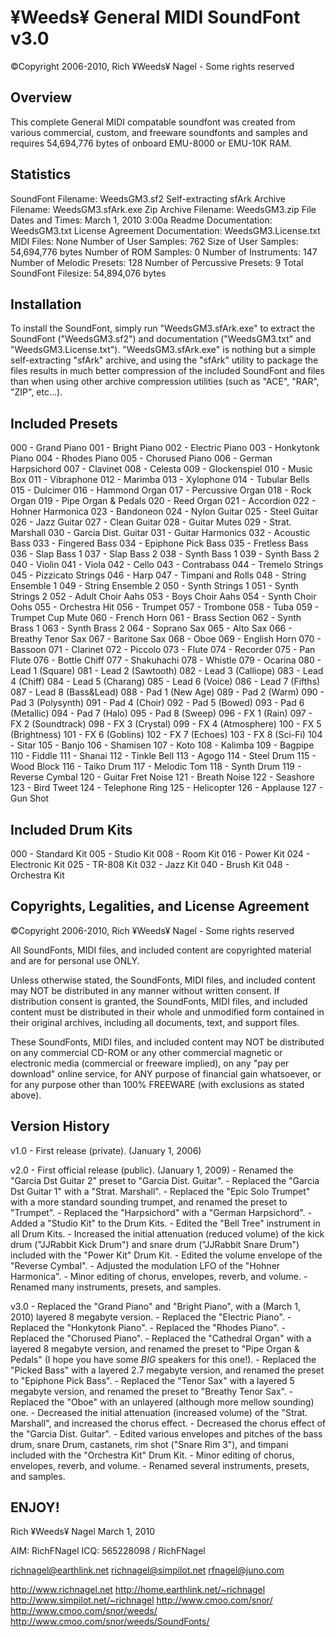 ¥Weeds¥ General MIDI SoundFont v3.0
===================================
©Copyright 2006-2010, Rich ¥Weeds¥ Nagel - Some rights reserved

Overview
--------
This complete General MIDI compatable soundfont was created from various
commercial, custom, and freeware soundfonts and samples and requires 54,694,776
bytes of onboard EMU-8000 or EMU-10K RAM.

Statistics
----------
SoundFont Filename: WeedsGM3.sf2
Self-extracting sfArk Archive Filename: WeedsGM3.sfArk.exe
Zip Archive Filename: WeedsGM3.zip
File Dates and Times: March 1, 2010 3:00a
Readme Documentation: WeedsGM3.txt
License Agreement Documentation: WeedsGM3.License.txt
MIDI Files: None
Number of User Samples: 762
Size of User Samples: 54,694,776 bytes
Number of ROM Samples: 0
Number of Instruments: 147
Number of Melodic Presets: 128
Number of Percussive Presets: 9
Total SoundFont Filesize: 54,894,076 bytes

Installation
------------
To install the SoundFont, simply run "WeedsGM3.sfArk.exe" to extract the
SoundFont ("WeedsGM3.sf2") and documentation ("WeedsGM3.txt" and
"WeedsGM3.License.txt"). "WeedsGM3.sfArk.exe" is nothing but a simple
self-extracting "sfArk" archive, and using the "sfArk" utility to package the
files results in much better compression of the included SoundFont and files
than when using other archive compression utilities (such as "ACE", "RAR",
"ZIP", etc...).

Included Presets
----------------
000 - Grand Piano
001 - Bright Piano
002 - Electric Piano
003 - Honkytonk Piano
004 - Rhodes Piano
005 - Chorused Piano
006 - German Harpsichord
007 - Clavinet
008 - Celesta
009 - Glockenspiel
010 - Music Box
011 - Vibraphone
012 - Marimba
013 - Xylophone
014 - Tubular Bells
015 - Dulcimer
016 - Hammond Organ
017 - Percussive Organ
018 - Rock Organ
019 - Pipe Organ & Pedals
020 - Reed Organ
021 - Accordion
022 - Hohner Harmonica
023 - Bandoneon
024 - Nylon Guitar
025 - Steel Guitar
026 - Jazz Guitar
027 - Clean Guitar
028 - Guitar Mutes
029 - Strat. Marshall
030 - Garcia Dist. Guitar
031 - Guitar Harmonics
032 - Acoustic Bass
033 - Fingered Bass
034 - Epiphone Pick Bass
035 - Fretless Bass
036 - Slap Bass 1
037 - Slap Bass 2
038 - Synth Bass 1
039 - Synth Bass 2
040 - Violin
041 - Viola
042 - Cello
043 - Contrabass
044 - Tremelo Strings
045 - Pizzicato Strings
046 - Harp
047 - Timpani and Rolls
048 - String Ensemble 1
049 - String Ensemble 2
050 - Synth Strings 1
051 - Synth Strings 2
052 - Adult Choir Aahs
053 - Boys Choir Aahs
054 - Synth Choir Oohs
055 - Orchestra Hit
056 - Trumpet
057 - Trombone
058 - Tuba
059 - Trumpet Cup Mute
060 - French Horn
061 - Brass Section
062 - Synth Brass 1
063 - Synth Brass 2
064 - Soprano Sax
065 - Alto Sax
066 - Breathy Tenor Sax
067 - Baritone Sax
068 - Oboe
069 - English Horn
070 - Bassoon
071 - Clarinet
072 - Piccolo
073 - Flute
074 - Recorder
075 - Pan Flute
076 - Bottle Chiff
077 - Shakuhachi
078 - Whistle
079 - Ocarina
080 - Lead 1 (Square)
081 - Lead 2 (Sawtooth)
082 - Lead 3 (Calliope)
083 - Lead 4 (Chiff)
084 - Lead 5 (Charang)
085 - Lead 6 (Voice)
086 - Lead 7 (Fifths)
087 - Lead 8 (Bass&Lead)
088 - Pad 1 (New Age)
089 - Pad 2 (Warm)
090 - Pad 3 (Polysynth)
091 - Pad 4 (Choir)
092 - Pad 5 (Bowed)
093 - Pad 6 (Metallic)
094 - Pad 7 (Halo)
095 - Pad 8 (Sweep)
096 - FX 1 (Rain)
097 - FX 2 (Soundtrack)
098 - FX 3 (Crystal)
099 - FX 4 (Atmosphere)
100 - FX 5 (Brightness)
101 - FX 6 (Goblins)
102 - FX 7 (Echoes)
103 - FX 8 (Sci-Fi)
104 - Sitar
105 - Banjo
106 - Shamisen
107 - Koto
108 - Kalimba
109 - Bagpipe
110 - Fiddle
111 - Shanai
112 - Tinkle Bell
113 - Agogo
114 - Steel Drum
115 - Wood Block
116 - Taiko Drum
117 - Melodic Tom
118 - Synth Drum
119 - Reverse Cymbal
120 - Guitar Fret Noise
121 - Breath Noise
122 - Seashore
123 - Bird Tweet
124 - Telephone Ring
125 - Helicopter
126 - Applause
127 - Gun Shot

Included Drum Kits
------------------
000 - Standard Kit
005 - Studio Kit
008 - Room Kit
016 - Power Kit
024 - Electronic Kit
025 - TR-808 Kit
032 - Jazz Kit
040 - Brush Kit
048 - Orchestra Kit

Copyrights, Legalities, and License Agreement
---------------------------------------------
©Copyright 2006-2010, Rich ¥Weeds¥ Nagel - Some rights reserved

All SoundFonts, MIDI files, and included content are copyrighted material and
are for personal use ONLY.

Unless otherwise stated, the SoundFonts, MIDI files, and included content may
NOT be distributed in any manner without written consent. If distribution
consent is granted, the SoundFonts, MIDI files, and included content must be
distributed in their whole and unmodified form contained in their original
archives, including all documents, text, and support files.

These SoundFonts, MIDI files, and included content may NOT be distributed on
any commercial CD-ROM or any other commercial magnetic or electronic media
(commercial or freeware implied), on any "pay per download" online service, for
ANY purpose of financial gain whatsoever, or for any purpose other than 100%
FREEWARE (with exclusions as stated above).

Version History
---------------
v1.0                  - First release (private).
(January 1, 2006)

v2.0                  - First official release (public).
(January 1, 2009)     - Renamed the "Garcia Dst Guitar 2" preset to "Garcia
                        Dist. Guitar".
                      - Replaced the "Garcia Dst Guitar 1" with a "Strat.
                        Marshall".
                      - Replaced the "Epic Solo Trumpet" with a more standard
                        sounding trumpet, and renamed the preset to "Trumpet".
                      - Replaced the "Harpsichord" with a "German Harpsichord".
                      - Added a "Studio Kit" to the Drum Kits.
                      - Edited the "Bell Tree" instrument in all Drum Kits.
                      - Increased the initial attenuation (reduced volume) of
                        the kick drum ("JJRabbit Kick Drum") and snare drum
                        ("JJRabbit Snare Drum") included with the "Power Kit"
                        Drum Kit.
                      - Edited the volume envelope of the "Reverse Cymbal".
                      - Adjusted the modulation LFO of the "Hohner Harmonica".
                      - Minor editing of chorus, envelopes, reverb, and volume.
                      - Renamed many instruments, presets, and samples.

v3.0                  - Replaced the "Grand Piano" and "Bright Piano", with a
(March 1, 2010)         layered 8 megabyte version.
                      - Replaced the "Electric Piano".
                      - Replaced the "Honkytonk Piano".
                      - Replaced the "Rhodes Piano".
                      - Replaced the "Chorused Piano".
                      - Replaced the "Cathedral Organ" with a layered 8
                        megabyte version, and renamed the preset to "Pipe Organ
                        & Pedals" (I hope you have some *BIG* speakers for this
                        one!).
                      - Replaced the "Picked Bass" with a layered 2.7 megabyte
                        version, and renamed the preset to "Epiphone Pick
                        Bass".
                      - Replaced the "Tenor Sax" with a layered 5 megabyte
                        version, and renamed the preset to "Breathy Tenor Sax".
                      - Replaced the "Oboe" with an unlayered (although more
                        mellow sounding) one.
                      - Decreased the initial attenuation (increased volume) of
                        the "Strat. Marshall", and increased the chorus effect.
                      - Decreased the chorus effect of the "Garcia Dist.
                        Guitar".
                      - Edited various envelopes and pitches of the bass drum,
                        snare Drum, castanets, rim shot ("Snare Rim 3"), and
                        timpani included with the "Orchestra Kit" Drum Kit.
                      - Minor editing of chorus, envelopes, reverb, and volume.
                      - Renamed several instruments, presets, and samples.


ENJOY!
------
Rich ¥Weeds¥ Nagel
March 1, 2010

AIM: RichFNagel
ICQ: 565228098 / RichFNagel

richnagel@earthlink.net
richnagel@simpilot.net
rfnagel@juno.com

http://www.richnagel.net
http://home.earthlink.net/~richnagel
http://www.simpilot.net/~richnagel
http://www.cmoo.com/snor/
http://www.cmoo.com/snor/weeds/
http://www.cmoo.com/snor/weeds/SoundFonts/

